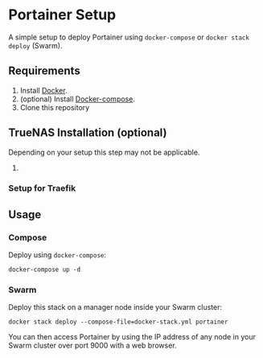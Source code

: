 # Portainer Setup

A simple setup to deploy Portainer using `docker-compose` or `docker stack deploy` (Swarm).

## Requirements

1. Install [Docker](http://docker.io).
2. (optional) Install [Docker-compose](http://docs.docker.com/compose/install/).
3. Clone this repository

## TrueNAS Installation (optional)
Depending on your setup this step may not be applicable. 

1. 

### Setup for Traefik

## Usage

### Compose

Deploy using `docker-compose`:
```
docker-compose up -d
```

### Swarm

Deploy this stack on a manager node inside your Swarm cluster:

```
docker stack deploy --compose-file=docker-stack.yml portainer
```

You can then access Portainer by using the IP address of any node in your Swarm cluster over port 9000 with a web browser.

